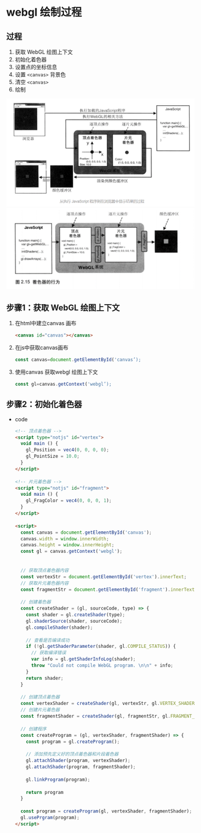 # webgl 绘制过程

## 过程

1. 获取 WebGL 绘图上下文
2. 初始化着色器
3. 设置点的坐标信息
4. 设置 `<canvas>` 背景色
5. 清空 `<canvas>`
6. 绘制

  ![alt text](images/从执行javascript程序到浏览器中显示结果的过程.png)
  ![alt text](images/着色器行为.png)

## 步骤1：获取 WebGL 绘图上下文

1. 在html中建立canvas 画布

    ```html
    <canvas id="canvas"></canvas>
    ```

2. 在js中获取canvas画布

    ```js
    const canvas=document.getElementById('canvas’);
    ```

3. 使用canvas 获取webgl 绘图上下文

    ```js
    const gl=canvas.getContext('webgl’);
    ```

## 步骤2：初始化着色器

+ code

  ```html
  <!-- 顶点着色器 -->
  <script type="notjs" id="vertex">
    void main () {
      gl_Position = vec4(0, 0, 0, 0);
      gl_PointSize = 10.0;
    }
  </script>

  <!-- 片元着色器 -->
  <script type="notjs" id="fragment">
    void main () {
      gl_FragColor = vec4(0, 0, 0, 1);
    }
  </script>

  <script>
    const canvas = document.getElementById('canvas');
    canvas.width = window.innerWidth;
    canvas.height = window.innerHeight;
    const gl = canvas.getContext('webgl');


    // 获取顶点着色器内容
    const vertexStr = document.getElementById('vertex').innerText;
    // 获取片元着色器内容
    const fragmentStr = document.getElementById('fragment').innerText;

    // 创建着色器
    const createShader = (gl, sourceCode, type) => {
      const shader = gl.createShader(type);
      gl.shaderSource(shader, sourceCode);
      gl.compileShader(shader);

      // 查看是否编译成功
      if (!gl.getShaderParameter(shader, gl.COMPILE_STATUS)) {
        // 获取编译错误
        var info = gl.getShaderInfoLog(shader);
        throw "Could not compile WebGL program. \n\n" + info;
      }
      return shader;
    }

    // 创建顶点着色器
    const vertexShader = createShader(gl, vertexStr, gl.VERTEX_SHADER);
    // 创建片元着色器
    const fragmentShader = createShader(gl, fragmentStr, gl.FRAGMENT_SHADER);

    // 创建程序
    const createProgram = (gl, vertexShader, fragmentShader) => {
      const program = gl.createProgram();

      // 添加预先定义好的顶点着色器和片段着色器
      gl.attachShader(program, vertexShader);
      gl.attachShader(program, fragmentShader);

      gl.linkProgram(program);

      return program
    }

    const program = createProgram(gl, vertexShader, fragmentShader);
    gl.usePrgram(program);
  </script>
  ```
